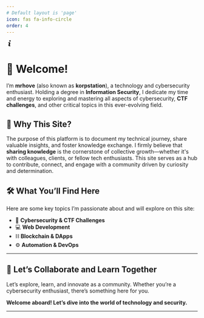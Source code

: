 ```yaml
---
# Default layout is 'page'
icon: fas fa-info-circle
order: 4
---
```


![Hero image](/assets/img/info.png)

# 👋 Welcome!

I’m **mrhove** (also known as **korpstation**), a technology and cybersecurity enthusiast. Holding a degree in **Information Security**, I dedicate my time and energy to exploring and mastering all aspects of cybersecurity, **CTF challenges**, and other critical topics in this ever-evolving field.

## 🎯 **Why This Site?**

The purpose of this platform is to document my technical journey, share valuable insights, and foster knowledge exchange. I firmly believe that **sharing knowledge** is the cornerstone of collective growth—whether it's with colleagues, clients, or fellow tech enthusiasts. This site serves as a hub to contribute, connect, and engage with a community driven by curiosity and determination.

## 🛠 **What You’ll Find Here**

Here are some key topics I’m passionate about and will explore on this site:

- 🔐 **Cybersecurity & CTF Challenges**  
- 💻 **Web Development**  
- ⛓ **Blockchain & DApps**  
- ⚙️ **Automation & DevOps**  

---

## 🚀 Let’s Collaborate and Learn Together

Let’s explore, learn, and innovate as a community. Whether you’re a cybersecurity enthusiast, there’s something here for you.

**Welcome aboard! Let’s dive into the world of technology and security.**

---
